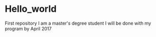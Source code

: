 # Hello_world
First repository
I am a master's degree student 
I will be done with my program by April 2017
